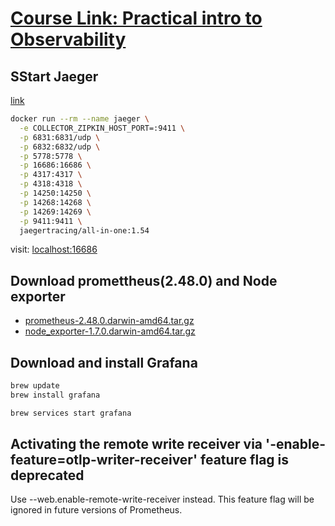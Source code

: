 # [Course Link: Practical intro to Observability](https://www.udemy.com/course/practical-introduction-to-observability)

## SStart Jaeger

[link](https://www.jaegertracing.io/docs/1.54/getting-started/)

```sh
docker run --rm --name jaeger \
  -e COLLECTOR_ZIPKIN_HOST_PORT=:9411 \
  -p 6831:6831/udp \
  -p 6832:6832/udp \
  -p 5778:5778 \
  -p 16686:16686 \
  -p 4317:4317 \
  -p 4318:4318 \
  -p 14250:14250 \
  -p 14268:14268 \
  -p 14269:14269 \
  -p 9411:9411 \
  jaegertracing/all-in-one:1.54
```

  visit: [localhost:16686](http://localhost:16686)


## Download promettheus(2.48.0) and Node exporter

- [prometheus-2.48.0.darwin-amd64.tar.gz](https://github.com/prometheus/prometheus/releases/tag/v2.48.0)
- [node_exporter-1.7.0.darwin-amd64.tar.gz]((https://prometheus.io/download/))

## Download and install Grafana

```sh
brew update
brew install grafana

brew services start grafana
```

## Activating the remote write receiver via '-enable-feature=otlp-writer-receiver' feature flag is deprecated

Use --web.enable-remote-write-receiver instead. 
This feature flag will be ignored in future versions of Prometheus. 

